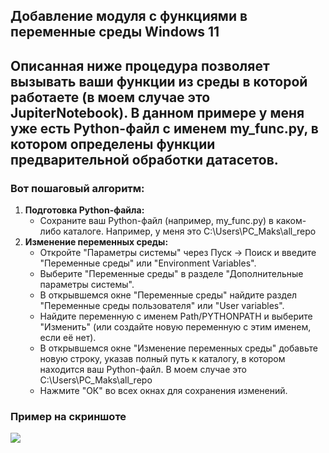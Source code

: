 <h2>Добавление модуля с функциями в переменные среды Windows 11</h2> 
  <h2>Описанная ниже процедура позволяет вызывать ваши функции из среды в которой работаете (в моем случае это JupiterNotebook). В данном примере у меня уже есть Python-файл с именем my_func.py, в котором определены функции предварительной обработки датасетов.</h2>

<h3>Вот пошаговый алгоритм:</h3>

<ol>
  <li><strong>Подготовка Python-файла:</strong>
    <ul>
      <li>Сохраните ваш Python-файл (например, my_func.py) в каком-либо каталоге. Например, у меня это C:\Users\PC_Maks\all_repo</li>
    </ul>
  </li>
  <li><strong>Изменение переменных среды:</strong>
    <ul>
      <li>Откройте "Параметры системы" через Пуск -> Поиск и введите "Переменные среды" или "Environment Variables".</li>
      <li>Выберите "Переменные среды" в разделе "Дополнительные параметры системы".</li>
      <li>В открывшемся окне "Переменные среды" найдите раздел "Переменные среды пользователя" или "User variables".</li>
      <li>Найдите переменную с именем Path/PYTHONPATH и выберите "Изменить" (или создайте новую переменную с этим именем, если её нет).</li>
      <li>В открывшемся окне "Изменение переменных среды" добавьте новую строку, указав полный путь к каталогу, в котором находится ваш Python-файл. В моем случае это C:\Users\PC_Maks\all_repo</li>
      <li>Нажмите "ОК" во всех окнах для сохранения изменений.</li>
    </ul>
  </li>
</ol>


<h3>Пример на скриншоте</h3>
<img src="https://i.postimg.cc/FzKwxPpy/image.jpg">
